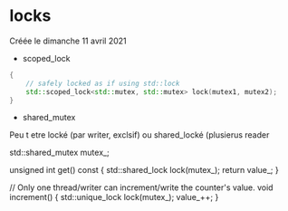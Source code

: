
#  locks 
Créée le dimanche 11 avril 2021


* scoped_lock

```cpp
{
    // safely locked as if using std::lock
    std::scoped_lock<std::mutex, std::mutex> lock(mutex1, mutex2);     
}
```


* shared_mutex

Peu t etre locké (par writer, exclsif) ou shared_locké (plusierus reader

  std::shared_mutex mutex_;

  unsigned int get() const {
	std::shared_lock lock(mutex_);
	return value_;
  }
 
  // Only one thread/writer can increment/write the counter's value.
  void increment() {
	std::unique_lock lock(mutex_);
	value_++;
  }
